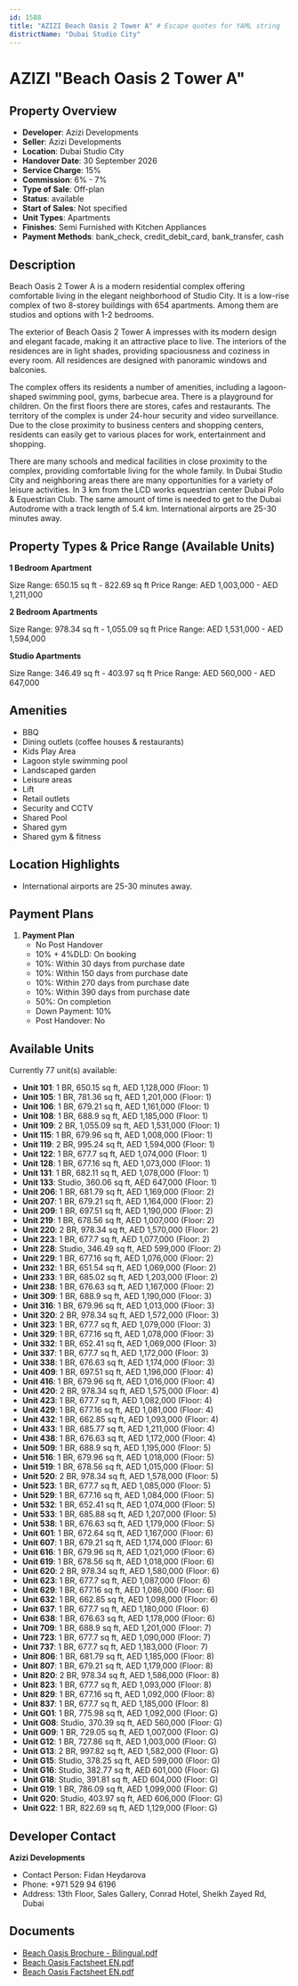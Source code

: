 ```yaml
---
id: 1588
title: "AZIZI Beach Oasis 2 Тower A" # Escape quotes for YAML string
districtName: "Dubai Studio City"
---
```


# AZIZI "Beach Oasis 2 Тower A"

## Property Overview
- **Developer**: Azizi Developments
- **Seller**: Azizi Developments
- **Location**: Dubai Studio City
- **Handover Date**: 30 September 2026
- **Service Charge**: 15%
- **Commission**: 6% - 7%
- **Type of Sale**: Off-plan
- **Status**: available
- **Start of Sales**: Not specified
- **Unit Types**: Apartments
- **Finishes**: Semi Furnished with Kitchen Appliances
- **Payment Methods**: bank_check, credit_debit_card, bank_transfer, cash

## Description
Beach Oasis 2 Тower A is a modern residential complex offering comfortable living in the elegant neighborhood of Studio City. It is a low-rise complex of two 8-storey buildings with 654 apartments. Among them are studios and options with 1-2 bedrooms. 

The exterior of Beach Oasis 2 Tower A impresses with its modern design and elegant facade, making it an attractive place to live. The interiors of the residences are in light shades, providing spaciousness and coziness in every room. All residences are designed with panoramic windows and balconies. 

The complex offers its residents a number of amenities, including a lagoon-shaped swimming pool, gyms, barbecue area. There is a playground for children. On the first floors there are stores, cafes and restaurants. The territory of the complex is under 24-hour security and video surveillance. Due to the close proximity to business centers and shopping centers, residents can easily get to various places for work, entertainment and shopping. 

There are many schools and medical facilities in close proximity to the complex, providing comfortable living for the whole family. In Dubai Studio City and neighboring areas there are many opportunities for a variety of leisure activities. In 3 km from the LCD works equestrian center Dubai Polo & Equestrian Club. The same amount of time is needed to get to the Dubai Autodrome with a track length of 5.4 km. International airports are 25-30 minutes away.

## Property Types & Price Range (Available Units)
**1 Bedroom Apartment**

Size Range: 650.15 sq ft - 822.69 sq ft
Price Range: AED 1,003,000 - AED 1,211,000

**2 Bedroom Apartments**

Size Range: 978.34 sq ft - 1,055.09 sq ft
Price Range: AED 1,531,000 - AED 1,594,000

**Studio Apartments**

Size Range: 346.49 sq ft - 403.97 sq ft
Price Range: AED 560,000 - AED 647,000

## Amenities
- BBQ
- Dining outlets  (coffee houses & restaurants)
- Kids Play Area
- Lagoon style swimming pool
- Landscaped garden
- Leisure areas
- Lift
- Retail outlets
- Security and CCTV
- Shared Pool
- Shared gym
- Shared gym & fitness

## Location Highlights
- International airports are 25-30 minutes away.

## Payment Plans
1. **Payment Plan**
   - No Post Handover
   - 10% + 4%DLD: On booking
   - 10%: Within 30 days from purchase date
   - 10%: Within 150 days from purchase date
   - 10%: Within 270 days from purchase date
   - 10%: Within 390 days from purchase date
   - 50%: On completion
   - Down Payment: 10%
   - Post Handover: No

## Available Units
Currently 77 unit(s) available:
- **Unit 101**: 1 BR, 650.15 sq ft, AED 1,128,000 (Floor: 1)
- **Unit 105**: 1 BR, 781.36 sq ft, AED 1,201,000 (Floor: 1)
- **Unit 106**: 1 BR, 679.21 sq ft, AED 1,161,000 (Floor: 1)
- **Unit 108**: 1 BR, 688.9 sq ft, AED 1,185,000 (Floor: 1)
- **Unit 109**: 2 BR, 1,055.09 sq ft, AED 1,531,000 (Floor: 1)
- **Unit 115**: 1 BR, 679.96 sq ft, AED 1,008,000 (Floor: 1)
- **Unit 119**: 2 BR, 995.24 sq ft, AED 1,594,000 (Floor: 1)
- **Unit 122**: 1 BR, 677.7 sq ft, AED 1,074,000 (Floor: 1)
- **Unit 128**: 1 BR, 677.16 sq ft, AED 1,073,000 (Floor: 1)
- **Unit 131**: 1 BR, 682.11 sq ft, AED 1,078,000 (Floor: 1)
- **Unit 133**: Studio, 360.06 sq ft, AED 647,000 (Floor: 1)
- **Unit 206**: 1 BR, 681.79 sq ft, AED 1,169,000 (Floor: 2)
- **Unit 207**: 1 BR, 679.21 sq ft, AED 1,164,000 (Floor: 2)
- **Unit 209**: 1 BR, 697.51 sq ft, AED 1,190,000 (Floor: 2)
- **Unit 219**: 1 BR, 678.56 sq ft, AED 1,007,000 (Floor: 2)
- **Unit 220**: 2 BR, 978.34 sq ft, AED 1,570,000 (Floor: 2)
- **Unit 223**: 1 BR, 677.7 sq ft, AED 1,077,000 (Floor: 2)
- **Unit 228**: Studio, 346.49 sq ft, AED 599,000 (Floor: 2)
- **Unit 229**: 1 BR, 677.16 sq ft, AED 1,076,000 (Floor: 2)
- **Unit 232**: 1 BR, 651.54 sq ft, AED 1,069,000 (Floor: 2)
- **Unit 233**: 1 BR, 685.02 sq ft, AED 1,203,000 (Floor: 2)
- **Unit 238**: 1 BR, 676.63 sq ft, AED 1,167,000 (Floor: 2)
- **Unit 309**: 1 BR, 688.9 sq ft, AED 1,190,000 (Floor: 3)
- **Unit 316**: 1 BR, 679.96 sq ft, AED 1,013,000 (Floor: 3)
- **Unit 320**: 2 BR, 978.34 sq ft, AED 1,572,000 (Floor: 3)
- **Unit 323**: 1 BR, 677.7 sq ft, AED 1,079,000 (Floor: 3)
- **Unit 329**: 1 BR, 677.16 sq ft, AED 1,078,000 (Floor: 3)
- **Unit 332**: 1 BR, 652.41 sq ft, AED 1,069,000 (Floor: 3)
- **Unit 337**: 1 BR, 677.7 sq ft, AED 1,172,000 (Floor: 3)
- **Unit 338**: 1 BR, 676.63 sq ft, AED 1,174,000 (Floor: 3)
- **Unit 409**: 1 BR, 697.51 sq ft, AED 1,196,000 (Floor: 4)
- **Unit 416**: 1 BR, 679.96 sq ft, AED 1,016,000 (Floor: 4)
- **Unit 420**: 2 BR, 978.34 sq ft, AED 1,575,000 (Floor: 4)
- **Unit 423**: 1 BR, 677.7 sq ft, AED 1,082,000 (Floor: 4)
- **Unit 429**: 1 BR, 677.16 sq ft, AED 1,081,000 (Floor: 4)
- **Unit 432**: 1 BR, 662.85 sq ft, AED 1,093,000 (Floor: 4)
- **Unit 433**: 1 BR, 685.77 sq ft, AED 1,211,000 (Floor: 4)
- **Unit 438**: 1 BR, 676.63 sq ft, AED 1,172,000 (Floor: 4)
- **Unit 509**: 1 BR, 688.9 sq ft, AED 1,195,000 (Floor: 5)
- **Unit 516**: 1 BR, 679.96 sq ft, AED 1,018,000 (Floor: 5)
- **Unit 519**: 1 BR, 678.56 sq ft, AED 1,015,000 (Floor: 5)
- **Unit 520**: 2 BR, 978.34 sq ft, AED 1,578,000 (Floor: 5)
- **Unit 523**: 1 BR, 677.7 sq ft, AED 1,085,000 (Floor: 5)
- **Unit 529**: 1 BR, 677.16 sq ft, AED 1,084,000 (Floor: 5)
- **Unit 532**: 1 BR, 652.41 sq ft, AED 1,074,000 (Floor: 5)
- **Unit 533**: 1 BR, 685.88 sq ft, AED 1,207,000 (Floor: 5)
- **Unit 538**: 1 BR, 676.63 sq ft, AED 1,179,000 (Floor: 5)
- **Unit 601**: 1 BR, 672.64 sq ft, AED 1,167,000 (Floor: 6)
- **Unit 607**: 1 BR, 679.21 sq ft, AED 1,174,000 (Floor: 6)
- **Unit 616**: 1 BR, 679.96 sq ft, AED 1,021,000 (Floor: 6)
- **Unit 619**: 1 BR, 678.56 sq ft, AED 1,018,000 (Floor: 6)
- **Unit 620**: 2 BR, 978.34 sq ft, AED 1,580,000 (Floor: 6)
- **Unit 623**: 1 BR, 677.7 sq ft, AED 1,087,000 (Floor: 6)
- **Unit 629**: 1 BR, 677.16 sq ft, AED 1,086,000 (Floor: 6)
- **Unit 632**: 1 BR, 662.85 sq ft, AED 1,098,000 (Floor: 6)
- **Unit 637**: 1 BR, 677.7 sq ft, AED 1,180,000 (Floor: 6)
- **Unit 638**: 1 BR, 676.63 sq ft, AED 1,178,000 (Floor: 6)
- **Unit 709**: 1 BR, 688.9 sq ft, AED 1,201,000 (Floor: 7)
- **Unit 723**: 1 BR, 677.7 sq ft, AED 1,090,000 (Floor: 7)
- **Unit 737**: 1 BR, 677.7 sq ft, AED 1,183,000 (Floor: 7)
- **Unit 806**: 1 BR, 681.79 sq ft, AED 1,185,000 (Floor: 8)
- **Unit 807**: 1 BR, 679.21 sq ft, AED 1,179,000 (Floor: 8)
- **Unit 820**: 2 BR, 978.34 sq ft, AED 1,586,000 (Floor: 8)
- **Unit 823**: 1 BR, 677.7 sq ft, AED 1,093,000 (Floor: 8)
- **Unit 829**: 1 BR, 677.16 sq ft, AED 1,092,000 (Floor: 8)
- **Unit 837**: 1 BR, 677.7 sq ft, AED 1,185,000 (Floor: 8)
- **Unit G01**: 1 BR, 775.98 sq ft, AED 1,092,000 (Floor: G)
- **Unit G08**: Studio, 370.39 sq ft, AED 560,000 (Floor: G)
- **Unit G09**: 1 BR, 729.05 sq ft, AED 1,007,000 (Floor: G)
- **Unit G12**: 1 BR, 727.86 sq ft, AED 1,003,000 (Floor: G)
- **Unit G13**: 2 BR, 997.82 sq ft, AED 1,582,000 (Floor: G)
- **Unit G15**: Studio, 378.25 sq ft, AED 599,000 (Floor: G)
- **Unit G16**: Studio, 382.77 sq ft, AED 601,000 (Floor: G)
- **Unit G18**: Studio, 391.81 sq ft, AED 604,000 (Floor: G)
- **Unit G19**: 1 BR, 786.09 sq ft, AED 1,099,000 (Floor: G)
- **Unit G20**: Studio, 403.97 sq ft, AED 606,000 (Floor: G)
- **Unit G22**: 1 BR, 822.69 sq ft, AED 1,129,000 (Floor: G)

## Developer Contact
**Azizi Developments**
- Contact Person: Fidan Heydarova
- Phone: +971 529 94 6196
- Address: 13th Floor, Sales Gallery, Conrad Hotel, Sheikh Zayed Rd, Dubai

## Documents
- [Beach Oasis Brochure - Bilingual.pdf](https://cdn.geniemap.net/2023/06/21/CtcSZ4Yt7v9JWMymeYYqZyM19L4ITmSgI2almxN3.pdf)
- [Beach Oasis Factsheet EN.pdf](https://cdn.geniemap.net/2024/05/10/cYa5gnHZHHOshWFWeLzGcaG40aUuq83zTwN8KLim.pdf)
- [Beach Oasis Factsheet EN.pdf](https://cdn.geniemap.net/2024/05/10/cYa5gnHZHHOshWFWeLzGcaG40aUuq83zTwN8KLim.pdf)
